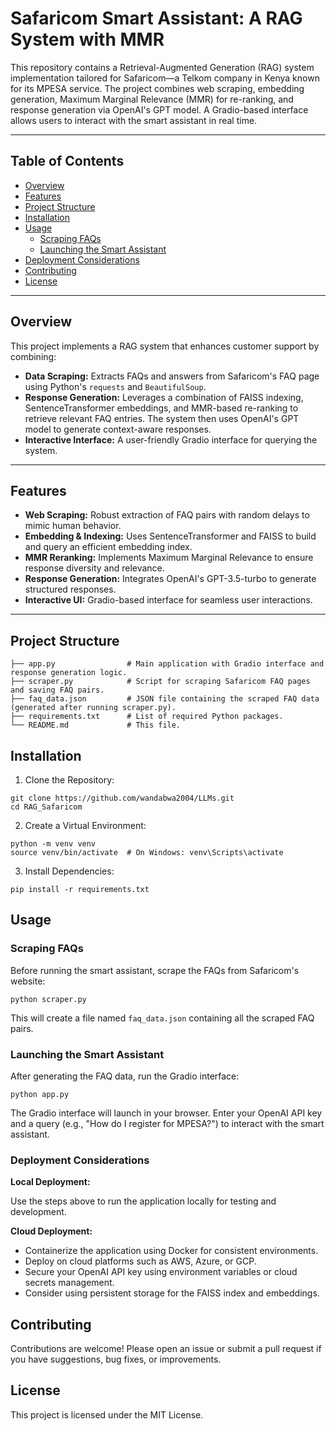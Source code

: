 # Safaricom Smart Assistant: A RAG System with MMR

This repository contains a Retrieval-Augmented Generation (RAG) system implementation tailored for Safaricom—a Telkom company in Kenya known for its MPESA service. The project combines web scraping, embedding generation, Maximum Marginal Relevance (MMR) for re-ranking, and response generation via OpenAI's GPT model. A Gradio-based interface allows users to interact with the smart assistant in real time.

---

## Table of Contents

- [Overview](#overview)
- [Features](#features)
- [Project Structure](#project-structure)
- [Installation](#installation)
- [Usage](#usage)
  - [Scraping FAQs](#scraping-faqs)
  - [Launching the Smart Assistant](#launching-the-smart-assistant)
- [Deployment Considerations](#deployment-considerations)
- [Contributing](#contributing)
- [License](#license)

---

## Overview

This project implements a RAG system that enhances customer support by combining:
- **Data Scraping:** Extracts FAQs and answers from Safaricom's FAQ page using Python's `requests` and `BeautifulSoup`.
- **Response Generation:** Leverages a combination of FAISS indexing, SentenceTransformer embeddings, and MMR-based re-ranking to retrieve relevant FAQ entries. The system then uses OpenAI's GPT model to generate context-aware responses.
- **Interactive Interface:** A user-friendly Gradio interface for querying the system.

---

## Features

- **Web Scraping:** Robust extraction of FAQ pairs with random delays to mimic human behavior.
- **Embedding & Indexing:** Uses SentenceTransformer and FAISS to build and query an efficient embedding index.
- **MMR Reranking:** Implements Maximum Marginal Relevance to ensure response diversity and relevance.
- **Response Generation:** Integrates OpenAI's GPT-3.5-turbo to generate structured responses.
- **Interactive UI:** Gradio-based interface for seamless user interactions.

---

## Project Structure

```
├── app.py                # Main application with Gradio interface and response generation logic.
├── scraper.py            # Script for scraping Safaricom FAQ pages and saving FAQ pairs.
├── faq_data.json         # JSON file containing the scraped FAQ data (generated after running scraper.py).
├── requirements.txt      # List of required Python packages.
└── README.md             # This file.
```
## Installation
1. Clone the Repository:

```
git clone https://github.com/wandabwa2004/LLMs.git
cd RAG_Safaricom
```
2. Create a Virtual Environment:
```
python -m venv venv
source venv/bin/activate  # On Windows: venv\Scripts\activate
```
3. Install Dependencies:

`pip install -r requirements.txt`

## Usage

### Scraping FAQs
Before running the smart assistant, scrape the FAQs from Safaricom's website:

`python scraper.py`

This will create a file named `faq_data.json` containing all the scraped FAQ pairs.

### Launching the Smart Assistant

After generating the FAQ data, run the Gradio interface:

`python app.py`

The Gradio interface will launch in your browser. Enter your OpenAI API key and a query (e.g., "How do I register for MPESA?") to interact with the smart assistant.

### Deployment Considerations

**Local Deployment:**

Use the steps above to run the application locally for testing and development.

**Cloud Deployment:**

- Containerize the application using Docker for consistent environments.
- Deploy on cloud platforms such as AWS, Azure, or GCP.
- Secure your OpenAI API key using environment variables or cloud secrets management.
- Consider using persistent storage for the FAISS index and embeddings.

## Contributing
Contributions are welcome! Please open an issue or submit a pull request if you have suggestions, bug fixes, or improvements.

## License
This project is licensed under the MIT License.

